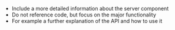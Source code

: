 * Include a more detailed information about the server component
* Do not reference code, but focus on the major functionality
* For example a further explanation of the API and how to use it
